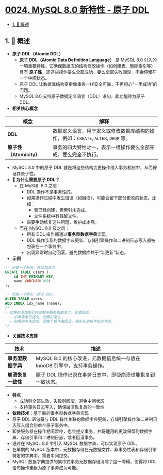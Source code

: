 # [0024. MySQL 8.0 新特性 - 原子 DDL](https://github.com/Tdahuyou/TNotes.sql/tree/main/notes/0024.%20MySQL%208.0%20%E6%96%B0%E7%89%B9%E6%80%A7%20-%20%E5%8E%9F%E5%AD%90%20DDL)

<!-- region:toc -->

- [1. 📝 概述](#1--概述)

<!-- endregion:toc -->

## 1. 📝 概述

- **原子 DDL（Atomic DDL）**
  - **原子 DDL（Atomic Data Definition Language）** 是 MySQL 8.0 引入的一项重要特性，它确保数据库的结构修改操作（如创建表、删除索引等）具有 **原子性**，即这些操作要么全部成功，要么全部失败回滚，不会停留在一个中间状态。
  - 原子 DDL 让数据库结构变更像事务一样安全可靠，不再担心“一半成功”的问题。
  - MySQL 8.0 支持原子数据定义语言（DDL）语句，此功能称为原子 DDL。
- **相关核心概念**

| 概念 | 解释 |
| --- | --- |
| **DDL** | 数据定义语言，用于定义或修改数据库结构的操作，例如：`CREATE`, `ALTER`, `DROP` 等。 |
| **原子性（Atomicity）** | 事务的四大特性之一，表示一组操作要么全部完成，要么完全不执行。 |

- MySQL 8.0 中的原子 DDL 就是将这些结构变更操作纳入事务机制中，从而保证其原子性。
- **🤔 为什么需要原子 DDL？**
  - 在 MySQL 8.0 之前：
    - DDL 操作不是事务性的。
    - 如果操作过程中发生错误（如崩溃），可能会留下部分更改的状态，比如：
      - 表已经创建，但索引未完成。
      - 文件系统中有残留文件。
    - 需要手动修复这些问题，维护成本高。
  - 而在 MySQL 8.0 及之后：
    - 所有 DDL 操作都通过**事务型数据字典**实现。
    - DDL 操作涉及的数据字典更新、存储引擎操作和二进制日志写入都被包装在一个事务中。
    - 出现异常时自动回滚，避免数据库处于“半更新”状态。
- **示例**

```sql
-- 创建一个新表，并添加索引
CREATE TABLE users (
    id INT PRIMARY KEY,
    name VARCHAR(100)
);

-- 添加一个索引（原子 DDL）
ALTER TABLE users
ADD INDEX idx_name (name);
/*
- 如果在添加索引的过程中服务器崩溃了，在重启后：
  - 如果事务已提交，则索引存在；
  - 如果事务未完成，则整个操作被回滚，表恢复到操作前的状态。
*/
```

- **关键技术支撑**

| 技术 | 描述 |
| --- | --- |
| **事务型数据字典** | MySQL 8.0 的核心改进，元数据信息统一存放在 InnoDB 引擎中，支持事务操作。 |
| **崩溃恢复一致性** | 原子 DDL 操作记录在事务日志中，即使崩溃也能恢复到一致状态。 |

- **特点**：
  - 成功则全部生效，失败则回滚，避免中间状态
  - 支持事务日志写入，确保崩溃恢复后的一致性
- **依赖技术**：基于新的事务型数据字典实现
- 原子 DDL 语句将与 DDL 操作关联的数据字典更新，存储引擎操作和二进制日志写入组合到单个原子事务中。
- 即使服务器在操作期间暂停，也会提交事务，并将适用的更改保留到数据字典、存储引擎和二进制日志，或者回滚事务。
- 通过在 MySQL 8.0 中引入 MySQL 数据字典，可以实现原子 DDL。
- 在早期的 MySQL 版本中，元数据存储在元数据文件、非事务性表和存储引擎特定的字典中，需要中间提交。
- MySQL 数据字典提供的集中式事务元数据存储消除了这一障碍，使得将 DDL 语句操作重组为原子事务成为可能。
